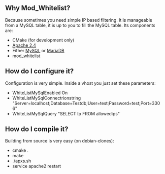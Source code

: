 ## Why Mod_Whitelist?
Because sometimes you need simple IP based filtering. It is manageable from a MySQL table, it is up to you to fill the MySQL table. Its components are:

- CMake (for development only)
- [Apache 2.4](https://httpd.apache.org/)
- Either [MySQL](https://www.mysql.com/) or [MariaDB](https://mariadb.com/)
- mod_whitelist

## How do I configure it?
Configuration is very simple. Inside a vhost you just set these parameters:

- WhiteListMySqlEnabled On
- WhiteListMySqlConnectrionstring "Server=localhost;Database=Testdb;User=test;Password=test;Port=3306"
- WhiteListMySqlQuery "SELECT Ip FROM allowedips"

## How do I compile it?
Building from source is very easy (on debian-clones):

- cmake .
- make
- ./apxs.sh 
- service apache2 restart
